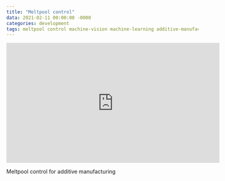 ```yaml
---
title: "Meltpool control"
data: 2021-02-11 00:00:00 -0000
categories: development 
tags: meltpool control machine-vision machine-learning additive-manufacturing
---
```


<iframe width="559" height="315" src="https://www.youtube.com/embed/uj2mpvXHAek" frameborder="0" allow="accelerometer; autoplay; encrypted-media; gyroscope; picture-in-picture" allowfullscreen></iframe>

Meltpool control for additive manufacturing

